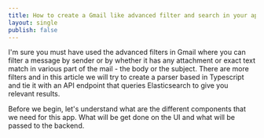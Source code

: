 ```yaml
---
title: How to create a Gmail like advanced filter and search in your app using Elasticsearch
layout: single
publish: false
---
```

I'm sure you must have used the advanced filters in Gmail where you can filter a message by sender or by whether it has any attachment or exact text match in various part of the mail - the body or the subject. There are more filters and in this article we will try to create a parser based in Typescript and tie it with an API endpoint that queries Elasticsearch to give you relevant results.

Before we begin, let's understand what are the different components that we need for this app. What will be get done on the UI and what will be passed to the backend.



